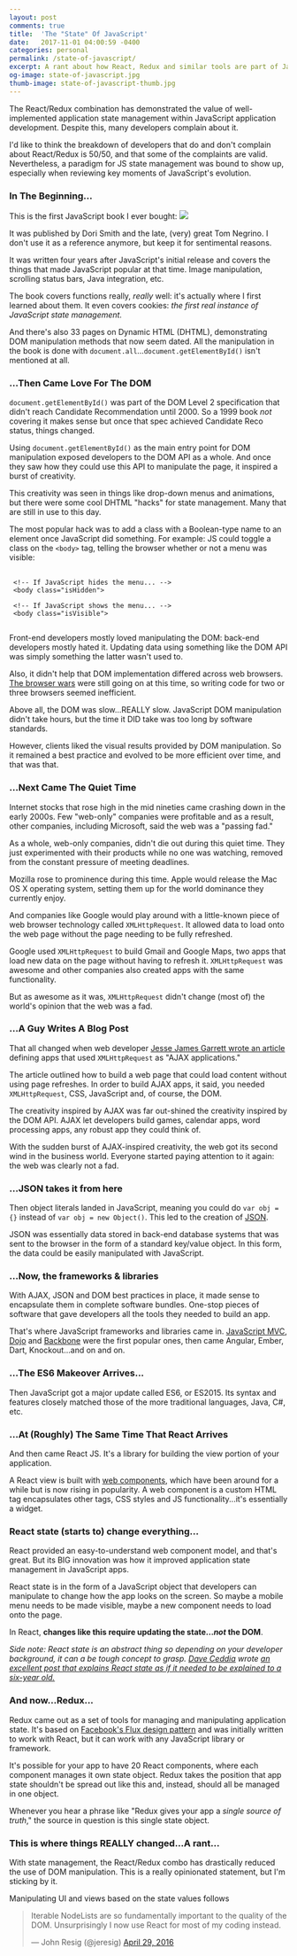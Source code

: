 ```yaml
---
layout: post
comments: true
title:  'The "State" Of JavaScript'
date:   2017-11-01 04:00:59 -0400
categories: personal
permalink: /state-of-javascript/
excerpt: A rant about how React, Redux and similar tools are part of JavaScript's natural progression to a complete application language.
og-image: state-of-javascript.jpg
thumb-image: state-of-javascript-thumb.jpg
---
```

The React/Redux combination has demonstrated the value of well-implemented application state management within JavaScript application development. Despite this, many developers complain about it.

I'd like to think the breakdown of developers that do and don't complain about React/Redux is 50/50, and that some of the complaints are valid. Nevertheless, a paradigm for JS state management was bound to show up, especially when reviewing key moments of JavaScript's evolution.

<h3>In The Beginning...</h3>
This is the first JavaScript book I ever bought:

<img src="/img/js-book.jpg" class="post__image" />

It was published by Dori Smith and the late, (very) great Tom Negrino. I don't use it as a reference anymore, but keep it for sentimental reasons.

It was written four years after JavaScript's initial release and covers the things that made JavaScript popular at that time. Image manipulation, scrolling status bars, Java integration, etc.

The book covers functions really, <em>really</em> well: it's actually where I first learned about them. It even covers cookies: <em>the first real instance of JavaScript state management.</em>

And there's also 33 pages on Dynamic HTML (DHTML), demonstrating DOM manipulation methods that now seem dated. All the manipulation in the book is done with <code>document.all</code>...<code>document.getElementById()</code> isn't mentioned at all.

<h3>...Then Came Love For The DOM</h3>
<code>document.getElementById()</code> was part of the DOM Level 2 specification that didn't reach Candidate Recommendation until 2000. So a 1999 book <em>not</em> covering it makes sense but once that spec achieved Candidate Reco status, things changed.

Using <code>document.getElementById()</code> as the main entry point for DOM manipulation exposed developers to the DOM API as a whole. And once they saw how they could use this API to manipulate the page, it inspired a burst of creativity.

This creativity was seen in things like drop-down menus and animations, but there were some cool DHTML "hacks" for state management. Many that are still in use to this day.

The most popular hack was to add a class with a Boolean-type name to an element once JavaScript did something. For example: JS could toggle a class on the <code>&lt;body&gt;</code> tag, telling the browser whether or not a menu was visible:

<pre class=" language-markup">
 <code class=" language-markup">
 &lt;!-- If JavaScript hides the menu... --&gt;
 &lt;body class="isHidden"&gt;

 &lt;!-- If JavaScript shows the menu... --&gt;
 &lt;body class="isVisible"&gt;
 </code>
</pre>

Front-end developers mostly loved manipulating the DOM: back-end developers mostly hated it. Updating data using something like the DOM API was simply something the latter wasn't used to.

Also, it didn't help that DOM implementation differed across web browsers. <a href="https://en.wikipedia.org/wiki/Browser_wars">The browser wars</a> were still going on at this time, so writing code for two or three browsers seemed inefficient.

Above all, the DOM was slow...REALLY slow. JavaScript DOM manipulation didn't take hours, but the time it DID take was too long by software standards.

However, clients liked the visual results provided by DOM manipulation. So it remained a best practice and evolved to be more efficient over time, and that was that.

<h3>...Next Came The Quiet Time</h3>
Internet stocks that rose high in the mid nineties came crashing down in the early 2000s. Few "web-only" companies were profitable and as a result, other companies, including Microsoft, said the web was a "passing fad."

As a whole, web-only companies, didn't die out during this quiet time. They just experimented with their products while no one was watching, removed from the constant pressure of meeting deadlines.

Mozilla rose to prominence during this time. Apple would release the Mac OS X operating system, setting them up for the world dominance they currently enjoy.

And companies like Google would play around with a little-known piece of web browser technology called <code>XMLHttpRequest</code>. It allowed data to load onto the web page without the page needing to be fully refreshed.

Google used <code>XMLHttpRequest</code> to build Gmail and Google Maps, two apps that load new data on the page without having to refresh it. <code>XMLHttpRequest</code> was awesome and other companies also created apps with the same functionality.

But as awesome as it was, <code>XMLHttpRequest</code> didn't change (most of) the world's opinion that the web was a fad.

<h3>...A Guy Writes A Blog Post</h3>
That all changed when web developer <a href="http://adaptivepath.org/ideas/ajax-new-approach-web-applications/">Jesse James Garrett wrote an article</a> defining apps that used <code>XMLHttpRequest</code> as "AJAX applications."

The article outlined how to build a web page that could load content without using page refreshes. In order to build AJAX apps, it said, you needed <code>XMLHttpRequest</code>, CSS, JavaScript and, of course, the DOM.

The creativity inspired by AJAX was far out-shined the creativity inspired by the DOM API. AJAX let developers build games, calendar apps, word processing apps, any robust app they could think of.

With the sudden burst of AJAX-inspired creativity, the web got its second wind in the business world. Everyone started paying attention to it again: the web was clearly not a fad.

<h3>...JSON takes it from here</h3>
Then object literals landed in JavaScript, meaning you could do <code>var obj = {}</code> instead of <code>var obj = new Object()</code>. This led to the creation of <a href="http://www.json.org/">JSON</a>.

JSON was essentially data stored in back-end database systems that was sent to the browser in the form of a standard key/value object. In this form, the data could be easily manipulated with JavaScript.

<h3>...Now, the frameworks & libraries</h3>
With AJAX, JSON and DOM best practices in place, it made sense to encapsulate them in complete software bundles. One-stop pieces of software that gave developers all the tools they needed to build an app.

That's where JavaScript frameworks and libraries came in. <a href="http://www.javascriptmvc.com/">JavaScript MVC</a>, <a href="https://dojotoolkit.org/">Dojo</a> and <a href="http://backbonejs.org/">Backbone</a> were the first popular ones, then came Angular, Ember, Dart, Knockout...and on and on.

<h3>...The ES6 Makeover Arrives...</h3>
Then JavaScript got a major update called ES6, or ES2015. Its syntax and features closely matched those of the more traditional languages, Java, C#, etc.

<h3>...At (Roughly) The Same Time That React Arrives</h3>
And then came React JS. It's a library for building the view portion of your application.

A React view is built with <a href="https://css-tricks.com/modular-future-web-components/">web components</a>, which have been around for a while but is now rising in popularity. A web component is a custom HTML tag encapsulates other tags, CSS styles and JS functionality...it's essentially a widget.

<h3>React state (starts to) change everything...</h3>
React provided an easy-to-understand web component model, and that's great. But its BIG innovation was how it improved application state management in JavaScript apps.

React state is in the form of a JavaScript object that developers can manipulate to change how the app looks on the screen. So maybe a mobile menu needs to be made visible, maybe a new component needs to load onto the page.

In React, <strong>changes like this require updating the state...<em>not</em> the DOM</strong>.

<em>Side note: React state is an abstract thing so depending on your developer background, it can a be tough concept to grasp. <a href="https://twitter.com/dceddia">Dave Ceddia</a> wrote <a href="https://daveceddia.com/visual-guide-to-state-in-react/">an excellent post that explains React state as if it needed to be explained to a six-year old.</a></em>

<h3>And now...Redux...</h3>
Redux came out as a set of tools for managing and manipulating application state. It's based on <a href="https://facebook.github.io/flux/">Facebook's Flux design pattern</a> and was initially written to work with React, but it can work with any JavaScript library or framework.

It's possible for your app to have 20 React components, where each component manages it own state object. Redux takes the position that app state shouldn't be spread out like this and, instead, should all be managed in one object.

Whenever you hear a phrase like "Redux gives your app a <em>single source of truth</em>," the source in question is this single state object.

<h3>This is where things REALLY changed...A rant...</h3>
With state management, the React/Redux combo has drastically reduced the use of DOM manipulation. This is a really opinionated statement, but I'm sticking by it.

Manipulating UI and views based on the state values follows

<blockquote class="twitter-tweet" data-lang="en"><p lang="en" dir="ltr">Iterable NodeLists are so fundamentally important to the quality of the DOM. Unsurprisingly I now use React for most of my coding instead.</p>&mdash; John Resig (@jeresig) <a href="https://twitter.com/jeresig/status/726058698989277185?ref_src=twsrc%5Etfw">April 29, 2016</a></blockquote>
<script async src="https://platform.twitter.com/widgets.js" charset="utf-8"></script>